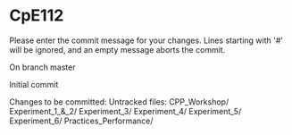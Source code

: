 # CpE112

Please enter the commit message for your changes. Lines starting
with '#' will be ignored, and an empty message aborts the commit.

On branch master

Initial commit

 Changes to be committed:
 Untracked files:
	CPP_Workshop/
	Experiment_1_&_2/
	Experiment_3/
	Experiment_4/
  Experiment_5/
	Experiment_6/
  Practices_Performance/

